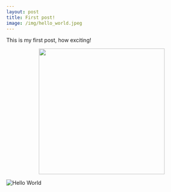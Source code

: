 ```yaml
---
layout: post
title: First post!
image: /img/hello_world.jpeg
---
```


This is my first post, how exciting!

<div style="text-align:center"><img src="/img/hello_world.jpeg" width="333" height="333" frameBorder="0" /></div>

![Hello World](/img/hello_world.jpeg)
